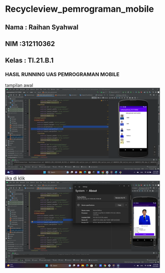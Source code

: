 # Recycleview_pemrograman_mobile

## Nama : Raihan Syahwal 
## NIM :312110362
## Kelas : TI.21.B.1

### HASIL RUNNING UAS PEMROGRAMAN MOBILE
tampilan awal
![gambar 1](/Raihan_UAS1.png)
jika di klik  
![gambar 2](/Raihan_UAS.png)